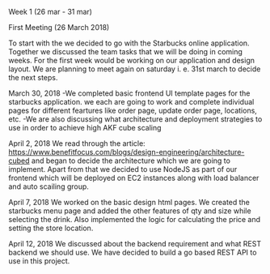 
Week 1 (26 mar - 31 mar)

First Meeting (26 March 2018)

To start with the we decided to go with the Starbucks online application. Together we discussed the team tasks that we will be doing in coming weeks. For the first week would be working on our application and design layout. We are planning to meet again on saturday i. e. 31st march to decide the next steps.

March 30, 2018
  -We completed basic frontend UI template pages for the starbucks application. we each are going to work and complete individual pages for different feartures like order page, update order page, locations, etc.
  -We are also discussing what architecture and deployment strategies to use in order to achieve high AKF cube scaling

April 2, 2018
We read through the article: https://www.benefitfocus.com/blogs/design-engineering/architecture-cubed and began to decide the architecture which we are going to implement. Apart from that we decided to use NodeJS as part of our frontend which will be deployed on EC2 instances along with load balancer and auto scailing group.


April 7, 2018
We worked on the basic design html pages. We created the starbucks menu page and added the other features of qty and size while selecting the drink. Also implemented the logic for calculating the price and setting the store location.

April 12, 2018
We discussed about the backend requirement and what REST backend we should use. We have decided to build a go based REST API to use in this project.
